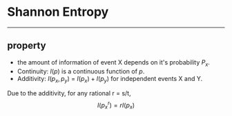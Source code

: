 # Shannon Entropy
----
## property
- the amount of information of event X depends on it's probability $P_x$.
- Continuity: $I(p)$ is a continuous function of $p$.
- Additivity: $I(p_x, p_y)$ = $I(p_x) + I(p_y)$ for independent events X
and Y.

Due to the additivity, for any rational r = s/t, 
$$
I(p_x^r)=rI(p_x)
$$

